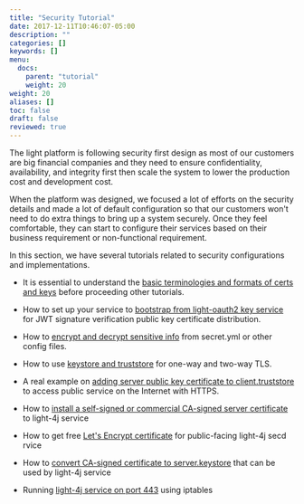 ```yaml
---
title: "Security Tutorial"
date: 2017-12-11T10:46:07-05:00
description: ""
categories: []
keywords: []
menu:
  docs:
    parent: "tutorial"
    weight: 20
weight: 20
aliases: []
toc: false
draft: false
reviewed: true
---
```


The light platform is following security first design as most of our customers are big financial companies and they need to ensure confidentiality, availability, and integrity first then scale the system to lower the production cost and development cost. 

When the platform was designed, we focused a lot of efforts on the security details and made a lot of default configuration so that our customers won't need to do extra things to bring up a system securely. Once they feel comfortable, they can start to configure their services based on their business requirement or non-functional requirement. 

In this section, we have several tutorials related to security configurations and implementations. 

* It is essential to understand the [basic terminologies and formats of certs and keys][] before proceeding other tutorials.

* How to set up your service to [bootstrap from light-oauth2 key service][] for JWT signature verification public key certificate distribution.

* How to [encrypt and decrypt sensitive info][] from secret.yml or other config files. 

* How to use [keystore and truststore][] for one-way and two-way TLS.

* A real example on [adding server public key certificate to client.truststore][] to access public service on the Internet with HTTPS.

* How to [install a self-signed or commercial CA-signed server certificate][] to light-4j service

* How to get free [Let's Encrypt certificate][] for public-facing light-4j secd rvice

* How to [convert CA-signed certificate to server.keystore][] that can be used by light-4j service

* Running [light-4j service on port 443][] using iptables

[bootstrap from light-oauth2 key service]: /tutorial/security/bootstrap-from-key-service/
[encrypt and decrypt sensitive info]: /tutorial/security/encrypt-decrypt/
[keystore and truststore]: /tutorial/security/keystore-truststore/
[adding server public key certificate to client.truststore]: /tutorial/security/publickey-truststore/
[Install a self-signed or commercial CA-signed server certificate]: /tutorial/security/install-certificate/
[Let's Encrypt certificate]: /tutorial/security/lets-encrypt/
[convert CA-signed certificate to server.keystore]: /tutorial/security/ca-certificate/
[basic terminologies and formats of certs and keys]: /tutorial/security/term-format/
[light-4j service on port 443]: /tutorial/security/port443/

